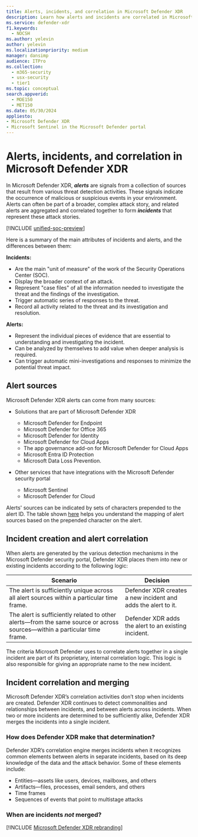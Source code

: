 ```yaml
---
title: Alerts, incidents, and correlation in Microsoft Defender XDR
description: Learn how alerts and incidents are correlated in Microsoft Defender XDR.
ms.service: defender-xdr
f1.keywords: 
  - NOCSH
ms.author: yelevin
author: yelevin
ms.localizationpriority: medium
manager: dansimp
audience: ITPro
ms.collection: 
  - m365-security
  - usx-security
  - tier1
ms.topic: conceptual
search.appverid: 
  - MOE150
  - MET150
ms.date: 05/30/2024
appliesto: 
- Microsoft Defender XDR 
- Microsoft Sentinel in the Microsoft Defender portal
---
```


# Alerts, incidents, and correlation in Microsoft Defender XDR

In Microsoft Defender XDR, ***alerts*** are signals from a collection of sources that result from various threat detection activities. These signals indicate the occurrence of malicious or suspicious events in your environment. Alerts can often be part of a broader, complex attack story, and related alerts are aggregated and correlated together to form ***incidents*** that represent these attack stories.

[!INCLUDE [unified-soc-preview](../includes/unified-soc-preview.md)]

Here is a summary of the main attributes of incidents and alerts, and the differences between them:

**Incidents:**
- Are the main "unit of measure" of the work of the Security Operations Center (SOC).
- Display the broader context of an attack.
- Represent "case files" of all the information needed to investigate the threat and the findings of the investigation.
- Trigger automatic series of responses to the threat.
- Record all activity related to the threat and its investigation and resolution.

**Alerts:**
- Represent the individual pieces of evidence that are essential to understanding and investigating the incident.
- Can be analyzed by themselves to add value when deeper analysis is required.
- Can trigger automatic mini-investigations and responses to minimize the potential threat impact.

## Alert sources

Microsoft Defender XDR alerts can come from many sources:

- Solutions that are part of Microsoft Defender XDR
    - Microsoft Defender for Endpoint
    - Microsoft Defender for Office 365
    - Microsoft Defender for Identity
    - Microsoft Defender for Cloud Apps
    - The app governance add-on for Microsoft Defender for Cloud Apps
    - Microsoft Entra ID Protection
    - Microsoft Data Loss Prevention.  

- Other services that have integrations with the Microsoft Defender security portal
    - Microsoft Sentinel
    - Microsoft Defender for Cloud

Alerts' sources can be indicated by sets of characters prepended to the alert ID. The table shown [here](link) helps you understand the mapping of alert sources based on the prepended character on the alert.

## Incident creation and alert correlation

When alerts are generated by the various detection mechanisms in the Microsoft Defender security portal, Defender XDR places them into new or existing incidents according to the following logic:

| Scenario | Decision |
| -------- | -------- |
| The alert is sufficiently unique across all alert sources within a particular time frame. | Defender XDR creates a new incident and adds the alert to it. |
| The alert is sufficiently related to other alerts&mdash;from the same source or across sources&mdash;within a particular time frame. | Defender XDR adds the alert to an existing incident. |

The criteria Microsoft Defender uses to correlate alerts together in a single incident are part of its proprietary, internal correlation logic. This logic is also responsible for giving an appropriate name to the new incident.

## Incident correlation and merging

Microsoft Defender XDR’s correlation activities don’t stop when incidents are created. Defender XDR continues to detect commonalities and relationships between incidents, and between alerts across incidents. When two or more incidents are determined to be sufficiently alike, Defender XDR merges the incidents into a single incident.

### How does Defender XDR make that determination?

Defender XDR’s correlation engine merges incidents when it recognizes common elements between alerts in separate incidents, based on its deep knowledge of the data and the attack behavior. Some of these elements include:

 - Entities&mdash;assets like users, devices, mailboxes, and others
 - Artifacts&mdash;files, processes, email senders, and others
 - Time frames
 - Sequences of events that point to multistage attacks

### When are incidents *not* merged?











[!INCLUDE [Microsoft Defender XDR rebranding](../includes/defender-m3d-techcommunity.md)]
